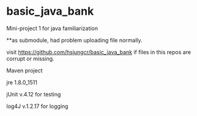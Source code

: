 # basic_java_bank
Mini-project 1 for java familiarization 

**as submodule, had problem uploading file normally.

visit https://github.com/hsjungcr/basic_java_bank if files in this repos are corrupt or missing.

Maven project

jre 1.8.0_1511

jUnit v.4.12 for testing  

log4J v.1.2.17 for logging
